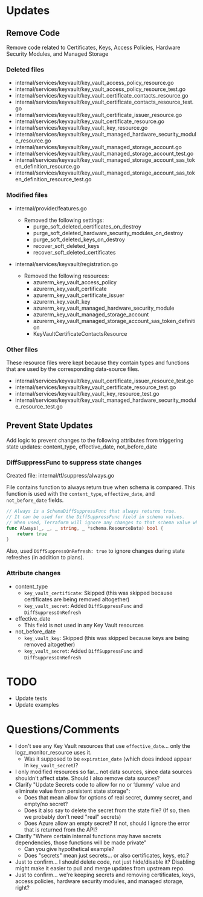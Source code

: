 # Updates

## Remove Code

Remove code related to Certificates, Keys, Access Policies, Hardware Security Modules, and Managed Storage

### Deleted files
- internal/services/keyvault/key_vault_access_policy_resource.go
- internal/services/keyvault/key_vault_access_policy_resource_test.go
- internal/services/keyvault/key_vault_certificate_contacts_resource.go
- internal/services/keyvault/key_vault_certificate_contacts_resource_test.go
- internal/services/keyvault/key_vault_certificate_issuer_resource.go
- internal/services/keyvault/key_vault_certificate_resource.go
- internal/services/keyvault/key_vault_key_resource.go
- internal/services/keyvault/key_vault_managed_hardware_security_module_resource.go
- internal/services/keyvault/key_vault_managed_storage_account.go
- internal/services/keyvault/key_vault_managed_storage_account_test.go
- internal/services/keyvault/key_vault_managed_storage_account_sas_token_definition_resource.go
- internal/services/keyvault/key_vault_managed_storage_account_sas_token_definition_resource_test.go

### Modified files
- internal/provider/features.go
   - Removed the following settings:
      - purge_soft_deleted_certificates_on_destroy
      - purge_soft_deleted_hardware_security_modules_on_destroy
      - purge_soft_deleted_keys_on_destroy
      - recover_soft_deleted_keys
      - recover_soft_deleted_certificates

- internal/services/keyvault/registration.go
   - Removed the following resources:
      - azurerm_key_vault_access_policy
      - azurerm_key_vault_certificate
      - azurerm_key_vault_certificate_issuer
      - azurerm_key_vault_key
      - azurerm_key_vault_managed_hardware_security_module
      - azurerm_key_vault_managed_storage_account
      - azurerm_key_vault_managed_storage_account_sas_token_definition
      - KeyVaultCertificateContactsResource

### Other files

These resource files were kept because they contain types and functions that are used by the corresponding data-source files.

- internal/services/keyvault/key_vault_certificate_issuer_resource_test.go
- internal/services/keyvault/key_vault_certificate_resource_test.go
- internal/services/keyvault/key_vault_key_resource_test.go
- internal/services/keyvault/key_vault_managed_hardware_security_module_resource_test.go

## Prevent State Updates

Add logic to prevent changes to the following attributes from triggering state updates: content_type, effective_date, not_before_date

### DiffSuppressFunc to suppress state changes

Created file: internal/tf/suppress/always.go

File contains function to always return true when schema is compared. This function is used with the `content_type`, `effective_date`, and `not_before_date` fields.

```go
// Always is a SchemaDiffSuppressFunc that always returns true.
// It can be used for the DiffSuppressFunc field in schema values.
// When used, Terraform will ignore any changes to that schema value when a plan is created.
func Always(_, _, _ string, _ *schema.ResourceData) bool {
	return true
}
```

Also, used `DiffSuppressOnRefresh: true` to ignore changes during state refreshes (in addition to plans).

### Attribute changes
- content_type
   - `key_vault_certificate`: Skipped (this was skipped because certificates are being removed altogether)
   - `key_vault_secret`: Added `DiffSuppressFunc` and `DiffSuppressOnRefresh`
- effective_date
   - This field is not used in any Key Vault resources
- not_before_date
   - `key_vault_key`: Skipped (this was skipped because keys are being removed altogether)
   - `key_vault_secret`: Added `DiffSuppressFunc` and `DiffSuppressOnRefresh`

# TODO
- Update tests
- Update examples


# Questions/Comments
- I don't see any Key Vault resources that use `effective_date`... only the logz_monitor_resource uses it.
   - Was it supposed to be `expiration_date` (which does indeed appear in `key_vault_secret`)?
- I only modified resources so far... not data sources, since data sources shouldn't affect state. Should I also remove data sources?
- Clarify "Update Secrets code to allow for no or ‘dummy’ value and eliminate value from persistent state storage":
   - Does that mean allow for options of real secret, dummy secret, and empty/no secret?
   - Does it also say to delete the secret from the state file? (If so, then we probably don't need "real" secrets)
   - Does Azure allow an empty secret? If not, should I ignore the error that is returned from the API?
- Clarify "Where certain internal functions may have secrets dependencies, those functions will be made private"
   - Can you give hypothetical example?
   - Does "secrets" mean just secrets... or also certificates, keys, etc.?
- Just to confirm... I should delete code, not just hide/disable it? Disabling might make it easier to pull and merge updates from upstream repo.
- Just to confirm... we're keeping secrets and removing certificates, keys, access policies, hardware security modules, and managed storage, right?